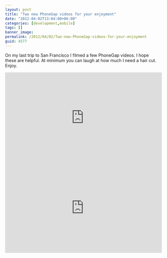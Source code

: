```yaml
---
layout: post
title: "Two new PhoneGap videos for your enjoyment"
date: "2012-04-02T13:04:00+06:00"
categories: [development,mobile]
tags: []
banner_image: 
permalink: /2012/04/02/Two-new-PhoneGap-videos-for-your-enjoyment
guid: 4577
---
```


On my last trip to San Francisco I filmed a few PhoneGap videos. I hope these are helpful. At minimum you can laugh at how much I need a hair cut. Enjoy.

<iframe title="AdobeTV Video Player" width="515" height="296" src="http://tv.adobe.com/embed/64/12587/" frameborder="0" allowfullscreen scrolling="no"></iframe> 

<iframe title="AdobeTV Video Player" width="515" height="296" src="http://tv.adobe.com/embed/64/12588/" frameborder="0" allowfullscreen scrolling="no"></iframe>